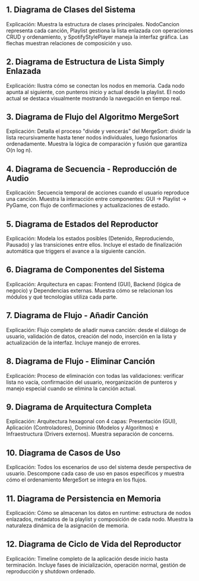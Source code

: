 ## 1. Diagrama de Clases del Sistema
Explicación: Muestra la estructura de clases principales. NodoCancion representa cada canción, Playlist gestiona la lista enlazada con operaciones CRUD y ordenamiento, y SpotifyStylePlayer maneja la interfaz gráfica. Las flechas muestran relaciones de composición y uso.

## 2. Diagrama de Estructura de Lista Simply Enlazada
Explicación: Ilustra cómo se conectan los nodos en memoria. Cada nodo apunta al siguiente, con punteros inicio y actual desde la playlist. El nodo actual se destaca visualmente mostrando la navegación en tiempo real.

## 3. Diagrama de Flujo del Algoritmo MergeSort
Explicación: Detalla el proceso "divide y vencerás" del MergeSort: dividir la lista recursivamente hasta tener nodos individuales, luego fusionarlos ordenadamente. Muestra la lógica de comparación y fusión que garantiza O(n log n).

## 4. Diagrama de Secuencia - Reproducción de Audio
Explicación: Secuencia temporal de acciones cuando el usuario reproduce una canción. Muestra la interacción entre componentes: GUI → Playlist → PyGame, con flujo de confirmaciones y actualizaciones de estado.

## 5. Diagrama de Estados del Reproductor
Explicación: Modela los estados posibles (Detenido, Reproduciendo, Pausado) y las transiciones entre ellos. Incluye el estado de finalización automática que triggers el avance a la siguiente canción.

## 6. Diagrama de Componentes del Sistema
Explicación: Arquitectura en capas: Frontend (GUI), Backend (lógica de negocio) y Dependencias externas. Muestra cómo se relacionan los módulos y qué tecnologías utiliza cada parte.

## 7. Diagrama de Flujo - Añadir Canción
Explicación: Flujo completo de añadir nueva canción: desde el diálogo de usuario, validación de datos, creación del nodo, inserción en la lista y actualización de la interfaz. Incluye manejo de errores.

## 8. Diagrama de Flujo - Eliminar Canción
Explicación: Proceso de eliminación con todas las validaciones: verificar lista no vacía, confirmación del usuario, reorganización de punteros y manejo especial cuando se elimina la canción actual.

## 9. Diagrama de Arquitectura Completa
Explicación: Arquitectura hexagonal con 4 capas: Presentación (GUI), Aplicación (Controladores), Dominio (Modelos y Algoritmos) e Infraestructura (Drivers externos). Muestra separación de concerns.

## 10. Diagrama de Casos de Uso
Explicación: Todos los escenarios de uso del sistema desde perspectiva de usuario. Descompone cada caso de uso en pasos específicos y muestra cómo el ordenamiento MergeSort se integra en los flujos.

## 11. Diagrama de Persistencia en Memoria
Explicación: Cómo se almacenan los datos en runtime: estructura de nodos enlazados, metadatos de la playlist y composición de cada nodo. Muestra la naturaleza dinámica de la asignación de memoria.

## 12. Diagrama de Ciclo de Vida del Reproductor
Explicación: Timeline completo de la aplicación desde inicio hasta terminación. Incluye fases de inicialización, operación normal, gestión de reproducción y shutdown ordenado.